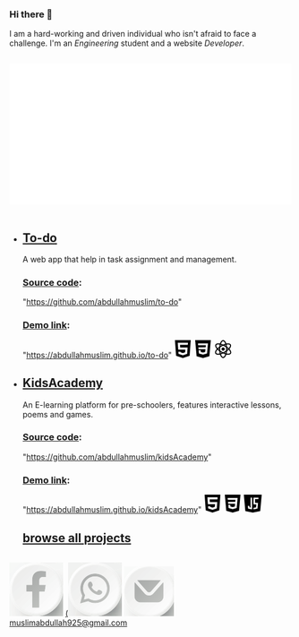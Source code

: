 ### Hi there 👋
I am a hard-working and driven individual who isn't afraid to face a challenge. I'm an *Engineering* student and a website *Developer*.
~~~

~~~

![](skills.svg)

~~~

~~~

- ## [To-do](https://github.com/abdullahmuslim/to-do)
  A web app that help in task assignment and management.
  ### [Source code](https://github.com/abdullahmuslim/to-do):
  "https://github.com/abdullahmuslim/to-do"
  ### [Demo link](https://abdullahmuslim.github.io/to-do):
  "https://abdullahmuslim.github.io/to-do" 
  ![](html.png) ![](css.png) ![](react.png)

- ## [KidsAcademy]()
  An E-learning platform for pre-schoolers, features interactive lessons, poems and games.
  ### [Source code](https://github.com/abdullahmuslim/kidsAcademy):
  "https://github.com/abdullahmuslim/kidsAcademy"
  ### [Demo link](https://abdullahmuslim.github.io/kidsAcademy):
  "https://abdullahmuslim.github.io/kidsAcademy" 
  ![](html.png) ![](css.png) ![](javascript.png)

  ## [browse all projects](https://github.com/abdullahmuslim?tab=repositories)

~~~

~~~

[![](fb.png)](https://www.facebook.com/profile.php?id=100061691281857) [(![](wa.png)](https://wa.me/message/A53BTUPBBHYBM1) [![](mail.png)](https://mail.google.com)
muslimabdullah925@gmail.com